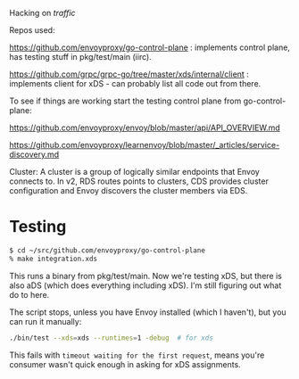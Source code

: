 Hacking on *traffic*

Repos used:

<https://github.com/envoyproxy/go-control-plane>
:   implements control plane, has testing stuff in pkg/test/main (iirc).

<https://github.com/grpc/grpc-go/tree/master/xds/internal/client>
:   implements client for xDS - can probably list all code out from there.

To see if things are working start the testing control plane from go-control-plane:

https://github.com/envoyproxy/envoy/blob/master/api/API_OVERVIEW.md

https://github.com/envoyproxy/learnenvoy/blob/master/_articles/service-discovery.md


Cluster: A cluster is a group of logically similar endpoints that Envoy connects to. In v2, RDS
routes points to clusters, CDS provides cluster configuration and Envoy discovers the cluster
members via EDS.

# Testing

~~~ sh
$ cd ~/src/github.com/envoyproxy/go-control-plane
% make integration.xds
~~~

This runs a binary from pkg/test/main. Now we're testing xDS, but there is also aDS (which does
everything including xDS). I'm still figuring out what do to here.

The script stops, unless you have Envoy installed (which I haven't), but you can run it manually:

~~~ sh
./bin/test --xds=xds --runtimes=1 -debug  # for xds
~~~

This fails with `timeout waiting for the first request`, means you're consumer wasn't quick enough
in asking for xDS assignments.
